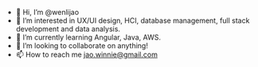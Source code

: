 - 👋 Hi, I’m @wenlijao
- 👀 I’m interested in UX/UI design, HCI, database management, full stack development and data analysis.
- 🌱 I’m currently learning Angular, Java, AWS.
- 💞️ I’m looking to collaborate on anything!
- 📫 How to reach me jao.winnie@gmail.com

<!---
wenlijao/wenlijao is a ✨ special ✨ repository because its `README.md` (this file) appears on your GitHub profile.
You can click the Preview link to take a look at your changes.
--->
